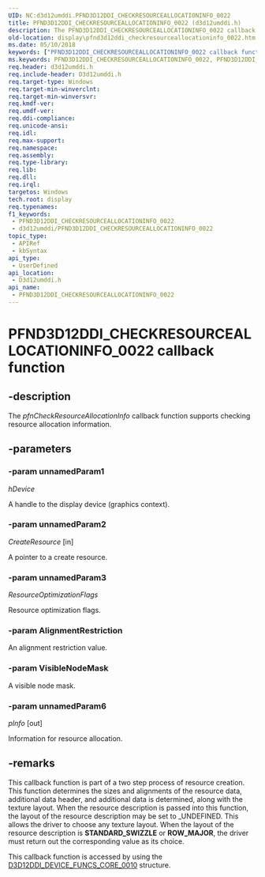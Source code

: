```yaml
---
UID: NC:d3d12umddi.PFND3D12DDI_CHECKRESOURCEALLOCATIONINFO_0022
title: PFND3D12DDI_CHECKRESOURCEALLOCATIONINFO_0022 (d3d12umddi.h)
description: The PFND3D12DDI_CHECKRESOURCEALLOCATIONINFO_0022 callback function checks resource allocation information.
old-location: display\pfnd3d12ddi_checkresourceallocationinfo_0022.htm
ms.date: 05/10/2018
keywords: ["PFND3D12DDI_CHECKRESOURCEALLOCATIONINFO_0022 callback function"]
ms.keywords: PFND3D12DDI_CHECKRESOURCEALLOCATIONINFO_0022, PFND3D12DDI_CHECKRESOURCEALLOCATIONINFO_0022 callback, d3d12umddi/pfnCheckResourceAllocationInfo, display.pfnd3d12ddi_checkresourceallocationinfo_0022, pfnCheckResourceAllocationInfo, pfnCheckResourceAllocationInfo callback function [Display Devices]
req.header: d3d12umddi.h
req.include-header: D3d12umddi.h
req.target-type: Windows
req.target-min-winverclnt: 
req.target-min-winversvr: 
req.kmdf-ver: 
req.umdf-ver: 
req.ddi-compliance: 
req.unicode-ansi: 
req.idl: 
req.max-support: 
req.namespace: 
req.assembly: 
req.type-library: 
req.lib: 
req.dll: 
req.irql: 
targetos: Windows
tech.root: display
req.typenames: 
f1_keywords:
 - PFND3D12DDI_CHECKRESOURCEALLOCATIONINFO_0022
 - d3d12umddi/PFND3D12DDI_CHECKRESOURCEALLOCATIONINFO_0022
topic_type:
 - APIRef
 - kbSyntax
api_type:
 - UserDefined
api_location:
 - D3d12umddi.h
api_name:
 - PFND3D12DDI_CHECKRESOURCEALLOCATIONINFO_0022
---
```


# PFND3D12DDI_CHECKRESOURCEALLOCATIONINFO_0022 callback function


## -description

The <i>pfnCheckResourceAllocationInfo</i> callback function supports checking resource allocation information.

## -parameters

### -param unnamedParam1

*hDevice*

A handle to the display device (graphics context).

### -param unnamedParam2

*CreateResource* [in]

A pointer to a create resource.

### -param unnamedParam3

*ResourceOptimizationFlags*

Resource optimization flags.

### -param AlignmentRestriction

An alignment restriction value.

### -param VisibleNodeMask

A visible node mask.

### -param unnamedParam6

*pInfo* [out]

Information for resource allocation.

## -remarks

This callback function is part of a two step process of resource creation. This function determines the sizes and alignments of the resource data, additional data header, and additional data is determined, along with the texture layout. When the resource description is passed into this function, the layout of the resource description may be set to _UNDEFINED. This allows the driver to choose any texture layout. When the layout of the resource description is <b>STANDARD_SWIZZLE</b> or <b>ROW_MAJOR</b>, the driver must return out the corresponding value as its choice.

This callback function is accessed by using the <a href="/windows-hardware/drivers/ddi/d3d12umddi/ns-d3d12umddi-d3d12ddi_device_funcs_core_0010">D3D12DDI_DEVICE_FUNCS_CORE_0010</a> structure.

